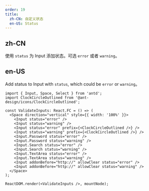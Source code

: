 ```yaml
---
order: 19
title:
  zh-CN: 自定义状态
  en-US: Status
---
```


## zh-CN

使用 `status` 为 Input 添加状态。可选 `error` 或者 `warning`。

## en-US

Add status to Input with `status`, which could be `error` or `warning`。

```tsx
import { Input, Space, Select } from 'antd';
import ClockCircleOutlined from '@ant-design/icons/ClockCircleOutlined';

const ValidateInputs: React.FC = () => (
  <Space direction="vertical" style={{ width: '100%' }}>
    <Input status="error" />
    <Input status="warning" />
    <Input status="error" prefix={<ClockCircleOutlined />} />
    <Input status="warning" prefix={<ClockCircleOutlined />} />
    <Input.Password status="error" />
    <Input.Password status="warning" />
    <Input.Search status="error" />
    <Input.Search status="warning" />
    <Input.TextArea status="error" />
    <Input.TextArea status="warning" />
    <Input addonBefore="http://" allowClear status="error" />
    <Input addonBefore="http://" allowClear status="warning" />
  </Space>
);

ReactDOM.render(<ValidateInputs />, mountNode);
```
